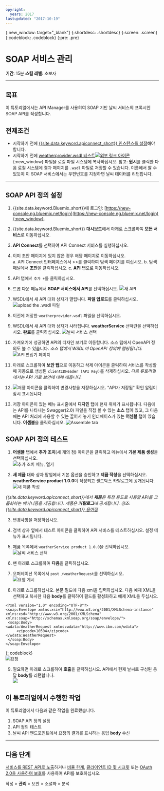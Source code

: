 ```yaml
---
opyright:
  years: 2017
lastupdated: "2017-10-19"
---
```



{:new_window: target="_blank"}
{:shortdesc: .shortdesc}
{:screen: .screen}
{:codeblock: .codeblock}
{:pre: .pre}


# SOAP 서비스 관리
**기간**: 15분
**스킬 레벨**: 초보자

---
## 목표
이 튜토리얼에서는 API Manager를 사용햐여 SOAP 기반 날씨 서비스의 프록시인 SOAP API를 작성합니다.

## 전제조건
- 시작하기 전에 [{{site.data.keyword.apiconnect_short}} 인스턴스를 설정](tut_prereq_set_up_apic_instance.html)해야 합니다.
- 시작하기 전에 [weatherprovider.wsdl 테스트![외부 링크 아이콘](../../../icons/launch-glyph.svg "외부 링크 아이콘")](https://github.com/ibm-apiconnect/getting-started/blob/master/bluemix/manage-soap-api/files/weatherprovider.wsdl){:new_window} 파일을 로컬 파일 시스템에 복사하십시오.
참고: **원시**를 클릭한 다음 로컬 시스템에 결과 페이지를 `.wsdl` 파일로 저장할 수 있습니다. 이름에서 알 수 있듯이 이 SOAP 서비스에서는 우편번호를 지정하면 날씨 데이터를 리턴합니다.

---
## SOAP API 정의 설정
1. {{site.data.keyword.Bluemix_short}}에 로그인: [https://new-console.ng.bluemix.net/login](https://new-console.ng.bluemix.net/login){:new_window}.

2. {{site.data.keyword.Bluemix_short}} **대시보드**에서 아래로 스크롤하여 **모든 서비스**로 이동하십시오.

3. **API Connect**를 선택하여 API Connect 서비스를 실행하십시오. 
  
4. 이미 초안 페이지에 있지 않은 경우 해당 페이지로 이동하십시오.  
    a. API Connect 인터페이스에서 >>를 클릭하여 탐색 페이지를 여십시오.
    b. 탐색 패널에서 **초안**을 클릭하십시오.
    c. **API** 탭으로 이동하십시오.

5. API 탭에서 `추가 +`를 클릭하십시오.

6. 드롭 다운 메뉴에서 **SOAP 서비스에서 API**를 선택하십시오.
  ![새 API](images/newapi-menu2.png)

7. WSDL에서 새 API 대화 상자가 열립니다. **파일 업로드**를 클릭하십시오.
  ![upload the .wsdl 파일](images/4-uploadwsdl.png)

8. 이전에 저장한 `weatherprovider.wsdl` 파일을 선택하십시오.

9. WSDL에서 새 API 대화 상자가 사라집니다. **weatherService** 선택란을 선택하십시오. **완료**를 클릭하십시오.
  ![날씨 서비스 선택](images/newapi2.png)

10. 가져오기에 성공하면 API의 디자인 보기로 이동합니다. 소스 탭에서 OpenAPI 정의도 볼 수 있습니다.
   _소스 탭에서 WSDL이 OpenAPI 정의에 랩핑됩니다._
  ![API 편집기 페이지](images/designpage2.png)

11. 아래로 스크롤하여 **보안 탭**으로 이동하고 삭제 아이콘을 클릭하여 서비스를 작성할 때 자동으로 생성된 `clientIDHeader (API Key)`를 삭제하십시오.
   _다음 튜토리얼에서는 API 키로 보안에 대해 배웁니다._

12. ![저장](images/save.png) 아이콘을 클릭하여 변경사항을 저장하십시오. "API가 저장됨" 확인 알림이 잠시 표시됩니다.

13. 저장 아이콘이 있는 메뉴 표시줄에서 **디자인** 탭에 현재 위치가 표시됩니다. 다음에는 API를 나타내는 Swagger(2.0) 파일을 직접 볼 수 있는 **소스** 탭이 있고, 그 다음에는 API 처리에 사용할 수 있는 끌어서 놓기 인터페이스가 있는 **어셈블** 탭이 있습니다. **어셈블**을 클릭하십시오.
  ![Assemble tab](images/assemble-clean.png)  

## SOAP API 정의 테스트

1. **어셈블** 탭에서 **추가 조치**(세 개의 점) 아이콘을 클릭하고 메뉴에서 **기본 제품 생성**을 선택하십시오.  
   ![추가 조치 메뉴, 열기](images/gen-default-prod.png)

2. **새 제품** 대화 상자 팝업에서 기본 옵션을 승인하고 **제품 작성**을 선택하십시오. **weatherService product 1.0.0**이 작성되고 샌드박스 카탈로그에 공개됩니다.  
  ![새 제품 작성](images/12a-chooseproduct.png)
 
  _{{site.data.keyword.apiconnect_short}}에서 **제품**은 특정 용도로 사용할 API를 그룹화하는 메커니즘을 제공합니다. 제품은 **카탈로그**에 공개됩니다. 참조: [{{site.data.keyword.apiconnect_short}} 용어집](../apic_glossary.html)_

3. 변경사항을 저장하십시오.  

4. 검색 상자 옆에서 테스트 아이콘을 클릭하여 API 서비스를 테스트하십시오. 설정 메뉴가 표시됩니다.

5. 제품 목록에서 `weatherService product 1.0.0`을 선택하십시오.  
  ![날씨 서비스 선택](images/12-chooseproduct.png)

6. 맨 아래로 스크롤하여 **다음**을 클릭하십시오.

7. 오퍼레이션 목록에서 `post /weatherRequest`를 선택하십시오.  
  ![요청 게시](images/13-selectoperation.png)

8. 아래로 스크롤하십시오. 본문 필드에 다음 xml을 입력하십시오. 다음 예제 XML을 선택하고 복사한 다음 **body**를 클릭하여 필드를 활성화하고 예제 XML을 두십시오.   
  ```
  <?xml version="1.0" encoding="UTF-8"?>
  <soap:Envelope xmlns:xsi="http://www.w3.org/2001/XMLSchema-instance" xmlns:xsd="http://www.w3.org/2001/XMLSchema" xmlns:soap="http://schemas.xmlsoap.org/soap/envelope/">
   <soap:Body>
  <wdata:WeatherRequest xmlns:wdata="http://www.ibm.com/wdata">
       <zipcode>10504</zipcode>
  </wdata:WeatherRequest>
   </soap:Body>
  </soap:Envelope>
  ```
  {: codeblock}  
  ![요청](images/14-enterrequest.png)

9. 필요하면 아래로 스크롤하여 **호출**을 클릭하십시오.
API에서 현재 날씨로 구성된 응답 **body**를 리턴합니다.  
  ![](images/15-success.png)

## 이 튜토리얼에서 수행한 작업
이 튜토리얼에서 다음과 같은 작업을 완료했습니다.
1. SOAP API 정의 설정
2. API 정의 테스트
3. 날씨 API 엔드포인트에서 요청의 결과를 표시하는 응답 **body** 수신

---

## 다음 단계

[서비스를 REST API로 노출](tut_expose_soap_api.html)하거나 [비율 한계](tut_rate_limit.html), [클라이언트 ID 및 시크릿](tut_secure_landing.html) 또는 [OAuth 2.0을 사용하여 보호](tut_secure_oauth_2.html)를 사용하여 API를 보호하십시오.

작성 > **관리** > 보안 > 소셜화 > 분석
